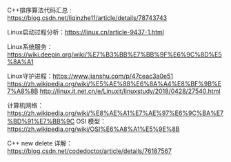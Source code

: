 C++排序算法代码汇总 : https://blog.csdn.net/liqinzhe11/article/details/78743743

Linux启动过程分析：https://linux.cn/article-9437-1.html

Linux系统服务：https://wiki.deepin.org/wiki/%E7%B3%BB%E7%BB%9F%E6%9C%8D%E5%8A%A1

Linux守护进程：https://www.jianshu.com/p/47ceac3a0e51
            https://zh.wikipedia.org/wiki/%E5%AE%88%E6%8A%A4%E8%BF%9B%E7%A8%8B
            http://linux.it.net.cn/e/Linuxit/linuxstudy/2018/0428/27540.html



计算机网络：https://zh.wikipedia.org/wiki/%E8%AE%A1%E7%AE%97%E6%9C%BA%E7%BD%91%E7%BB%9C
OSI 模型：https://zh.wikipedia.org/wiki/OSI%E6%A8%A1%E5%9E%8B

C++ new delete 详解：https://blog.csdn.net/codedoctor/article/details/76187567